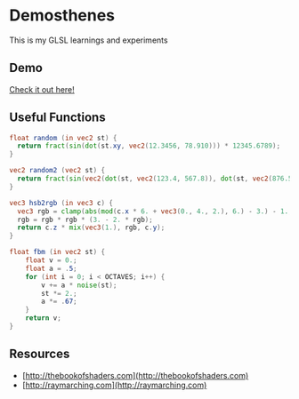 # Demosthenes

This is my GLSL learnings and experiments

## Demo

[Check it out here!](https://benji6.github.io/demosthenes)


## Useful Functions

```glsl
float random (in vec2 st) {
  return fract(sin(dot(st.xy, vec2(12.3456, 78.910))) * 12345.6789);
}
```

```glsl
vec2 random2 (vec2 st) {
  return fract(sin(vec2(dot(st, vec2(123.4, 567.8)), dot(st, vec2(876.5, 432.1)))) * 123456.789);
}
```

```glsl
vec3 hsb2rgb (in vec3 c) {
  vec3 rgb = clamp(abs(mod(c.x * 6. + vec3(0., 4., 2.), 6.) - 3.) - 1., 0., 1.);
  rgb = rgb * rgb * (3. - 2. * rgb);
  return c.z * mix(vec3(1.), rgb, c.y);
}
```

```glsl
float fbm (in vec2 st) {
    float v = 0.;
    float a = .5;
    for (int i = 0; i < OCTAVES; i++) {
        v += a * noise(st);
        st *= 2.;
        a *= .67;
    }
    return v;
}
```

## Resources

- [http://thebookofshaders.com](http://thebookofshaders.com)
- [http://raymarching.com](http://raymarching.com)
